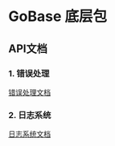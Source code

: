 # GoBase 底层包

## API文档
### 1. 错误处理
[错误处理文档](/pkg/errors/README.md)

### 2. 日志系统
[日志系统文档](/pkg/logger/README.md)

